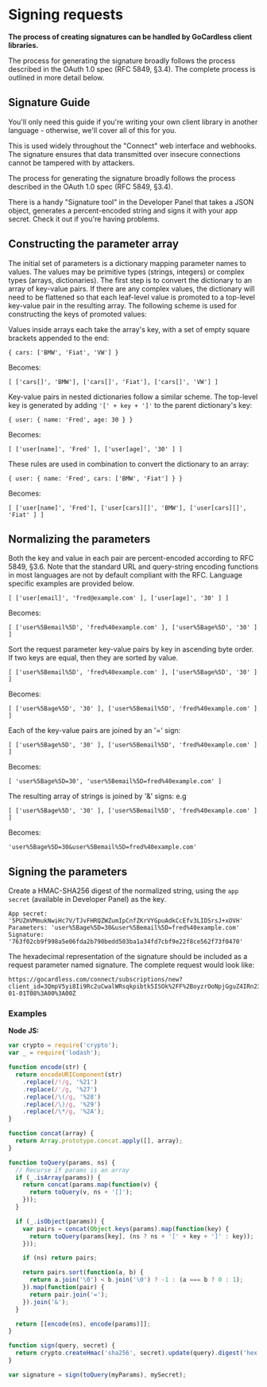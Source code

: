 # Signing requests

**The process of creating signatures can be handled by GoCardless client libraries.**

The process for generating the signature broadly follows the process described in the OAuth 1.0 spec (RFC 5849, §3.4). The complete process is outlined in more detail below.

## Signature Guide

You'll only need this guide if you're writing your own client library in another language - otherwise, we'll cover all of this for you.

This is used widely throughout the "Connect" web interface and webhooks. The signature ensures that data transmitted over insecure connections cannot be tampered with by attackers.

The process for generating the signature broadly follows the process described in the OAuth 1.0 spec (RFC 5849, §3.4).

There is a handy "Signature tool" in the Developer Panel that takes a JSON object, generates a percent-encoded string and signs it with your app secret. Check it out if you're having problems.

## Constructing the parameter array

The initial set of parameters is a dictionary mapping parameter names to values. The values may be primitive types (strings, integers) or complex types (arrays, dictionaries). The first step is to convert the dictionary to an array of key-value pairs. If there are any complex values, the dictionary will need to be flattened so that each leaf-level value is promoted to a top-level key-value pair in the resulting array. The following scheme is used for constructing the keys of promoted values:

Values inside arrays each take the array's key, with a set of empty square brackets appended to the end:

	{ cars: ['BMW', 'Fiat', 'VW'] }

Becomes:

	[ ['cars[]', 'BMW'], ['cars[]', 'Fiat'], ['cars[]', 'VW'] ]

Key-value pairs in nested dictionaries follow a similar scheme. The top-level key is generated by adding `'[' + key + ']'` to the parent dictionary's key:

	{ user: { name: 'Fred', age: 30 } }

Becomes:

	[ ['user[name]', 'Fred' ], ['user[age]', '30' ] ]

These rules are used in combination to convert the dictionary to an array:

	{ user: { name: 'Fred', cars: ['BMW', 'Fiat'] } }

Becomes:

	[ ['user[name]', 'Fred'], ['user[cars][]', 'BMW'], ['user[cars][]', 'Fiat' ] ]

## Normalizing the parameters

Both the key and value in each pair are percent-encoded according to RFC 5849, §3.6. Note that the standard URL and query-string encoding functions in most languages are not by default compliant with the RFC. Language specific examples are provided below.

	[ ['user[email]', 'fred@example.com' ], ['user[age]', '30' ] ]

Becomes:

	[ ['user%5Bemail%5D', 'fred%40example.com' ], ['user%5Bage%5D', '30' ] ]

Sort the request parameter key-value pairs by key in ascending byte order. If two keys are equal, then they are sorted by value.

	[ ['user%5Bemail%5D', 'fred%40example.com' ], ['user%5Bage%5D', '30' ] ]

Becomes:

	[ ['user%5Bage%5D', '30' ], ['user%5Bemail%5D', 'fred%40example.com' ] ]

Each of the key-value pairs are joined by an '=' sign:

	[ ['user%5Bage%5D', '30' ], ['user%5Bemail%5D', 'fred%40example.com' ] ]

Becomes:

	[ 'user%5Bage%5D=30', 'user%5Bemail%5D=fred%40example.com' ]

The resulting array of strings is joined by '&' signs: e.g

	[ ['user%5Bage%5D', '30' ], ['user%5Bemail%5D', 'fred%40example.com' ] ]

Becomes:

	'user%5Bage%5D=30&user%5Bemail%5D=fred%40example.com'

## Signing the parameters

Create a HMAC-SHA256 digest of the normalized string, using the  `app secret` (available in Developer Panel) as the key.

	App secret: '5PUZmVMmukNwiHc7V/TJvFHRQZWZumIpCnfZKrVYGpuAdkCcEfv3LIDSrsJ+xOVH'
	Parameters: 'user%5Bage%5D=30&user%5Bemail%5D=fred%40example.com'
	Signature: '763f02cb9f998a5e06fda2b790bedd503ba1a34fd7cbf9e22f8ce562f73f0470'

The hexadecimal representation of the signature should be included as a request parameter named signature. The complete request would look like:

	https://gocardless.com/connect/subscriptions/new?client_id=3QmpV5yi8Ii9Rc2uCwalWRsqkpibtk5ISOk%2FF%2BoyzrOoNpjGguZ4IRn2379agARS&nonce=DGsrJuOpuT%2FUlhM6Ok5gcpod0447E%2F4RJvx%2BG1Xa0eZnb2uRDF9VRRMj00Rj&signature=f6b9e6cd8eef30c444da48370e646839c9bb9e1cf10ea16164d5cf93a50231eb&subscription%5Bamount%5D=1&subscription%5Bdescription%5D=gold&subscription%5Binterval_length%5D=1&subscription%5Binterval_unit%5D=day&subscription%5Bmerchant_id%5D=WOQRUJU9OH2HH1&timestamp=2011-01-01T08%3A00%3A00Z

### Examples

**Node JS:**

```javascript
var crypto = require('crypto');
var _ = require('lodash');

function encode(str) {
  return encodeURIComponent(str)
    .replace(/!/g, '%21')
    .replace(/'/g, '%27')
    .replace(/\(/g, '%28')
    .replace(/\)/g, '%29')
    .replace(/\*/g, '%2A');
}

function concat(array) {
  return Array.prototype.concat.apply([], array);
}

function toQuery(params, ns) {
  // Recurse if params is an array
  if (_.isArray(params)) {
    return concat(params.map(function(v) {
      return toQuery(v, ns + '[]');
    }));
  }

  if (_.isObject(params)) {
    var pairs = concat(Object.keys(params).map(function(key) {
      return toQuery(params[key], (ns ? ns + '[' + key + ']' : key));
    }));

    if (ns) return pairs;

    return pairs.sort(function(a, b) {
      return a.join('\0') < b.join('\0') ? -1 : (a === b ? 0 : 1);
    }).map(function(pair) {
      return pair.join('=');
    }).join('&');
  }

  return [[encode(ns), encode(params)]];
}

function sign(query, secret) {
  return crypto.createHmac('sha256', secret).update(query).digest('hex');
}

var signature = sign(toQuery(myParams), mySecret);
```
